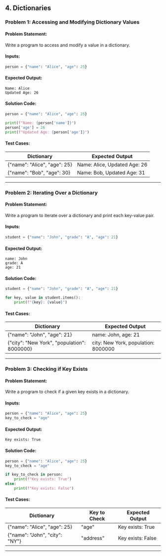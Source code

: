 
## **4. Dictionaries**
### **Problem 1: Accessing and Modifying Dictionary Values**
#### **Problem Statement:**
Write a program to access and modify a value in a dictionary.

#### **Inputs:**
```python
person = {"name": "Alice", "age": 25}
```

#### **Expected Output:**
```
Name: Alice
Updated Age: 26
```

#### **Solution Code:**
```python
person = {"name": "Alice", "age": 25}

print(f"Name: {person['name']}")
person['age'] = 26
print(f"Updated Age: {person['age']}")
```

#### **Test Cases:**
| Dictionary             | Expected Output        |
|------------------------|------------------------|
| {"name": "Alice", "age": 25} | Name: Alice, Updated Age: 26 |
| {"name": "Bob", "age": 30}   | Name: Bob, Updated Age: 31 |

---

### **Problem 2: Iterating Over a Dictionary**
#### **Problem Statement:**
Write a program to iterate over a dictionary and print each key-value pair.

#### **Inputs:**
```python
student = {"name": "John", "grade": "A", "age": 21}
```

#### **Expected Output:**
```
name: John
grade: A
age: 21
```

#### **Solution Code:**
```python
student = {"name": "John", "grade": "A", "age": 21}

for key, value in student.items():
    print(f"{key}: {value}")
```

#### **Test Cases:**
| Dictionary              | Expected Output             |
|-------------------------|-----------------------------|
| {"name": "John", "age": 21} | name: John, age: 21      |
| {"city": "New York", "population": 8000000} | city: New York, population: 8000000 |

---

### **Problem 3: Checking if Key Exists**
#### **Problem Statement:**
Write a program to check if a given key exists in a dictionary.

#### **Inputs:**
```python
person = {"name": "Alice", "age": 25}
key_to_check = "age"
```

#### **Expected Output:**
```
Key exists: True
```

#### **Solution Code:**
```python
person = {"name": "Alice", "age": 25}
key_to_check = "age"

if key_to_check in person:
    print(f"Key exists: True")
else:
    print(f"Key exists: False")
```

#### **Test Cases:**
| Dictionary                | Key to Check | Expected Output |
|---------------------------|--------------|-----------------|
| {"name": "Alice", "age": 25} | "age"        | Key exists: True |
| {"name": "John", "city": "NY"} | "address"    | Key exists: False |

---
